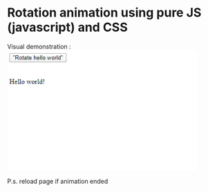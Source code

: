 # Rotation animation using pure JS (javascript) and CSS

Visual demonstration :  
![Result](https://github.com/AvgustPol/rotationExample/blob/master/rotation.gif)

P.s. reload page if animation ended 
